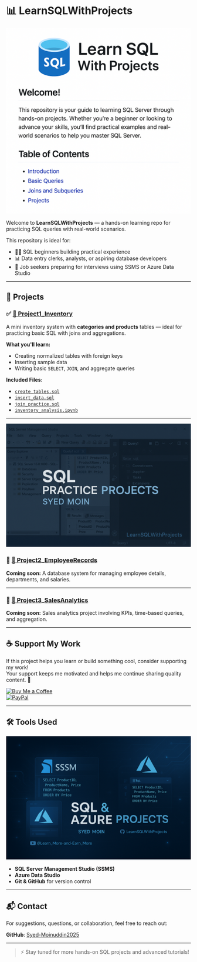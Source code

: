# 📊 **LearnSQLWithProjects**
<img src="https://github.com/Syed-Moinuddin2025/Syed-Moinuddin2025/blob/main/images/SQLImage.png?raw=true" alt="JOIN Diagram" width="900"/>

Welcome to **LearnSQLWithProjects** — a hands-on learning repo for practicing SQL queries with real-world scenarios.

This repository is ideal for:
- 🧑‍💻 SQL beginners building practical experience  
- 📊 Data entry clerks, analysts, or aspiring database developers  
- 💼 Job seekers preparing for interviews using SSMS or Azure Data Studio  

---

## 📁 Projects

### ✅ [📁 Project1_Inventory](./Project1_Inventory)

A mini inventory system with **categories and products** tables — ideal for practicing basic SQL with joins and aggregations.

**What you'll learn:**
- Creating normalized tables with foreign keys  
- Inserting sample data  
- Writing basic `SELECT`, `JOIN`, and aggregate queries  

**Included Files:**
- [`create_tables.sql`](./Project1_Inventory/create_tables.sql)
- [`insert_data.sql`](./Project1_Inventory/insert_data.sql)
- [`join_practice.sql`](./Project1_Inventory/join_practice.sql)
- [`inventory_analysis.ipynb`](./Project1_Inventory/inventory_analysis.ipynb)

---

![SQL Projects Banner](https://github.com/Syed-Moinuddin2025/LearnSQLWithProjects/blob/main/Images/Sql%20Projects.png?raw=true)

### 🚧 [📁 Project2_EmployeeRecords](./Project2_EmployeeRecords)

**Coming soon:** A database system for managing employee details, departments, and salaries.

---

### 🚧 [📁 Project3_SalesAnalytics](./Project3_SalesAnalytics)

**Coming soon:** Sales analytics project involving KPIs, time-based queries, and aggregation.

---

## ☕ Support My Work

If this project helps you learn or build something cool, consider supporting my work!  
Your support keeps me motivated and helps me continue sharing quality content. 🙌

[![Buy Me a Coffee](https://img.shields.io/badge/☕-Buy_Me_A_Coffee-yellow?style=flat-square)](https://coff.ee/syedmoin)  
[![PayPal](https://img.shields.io/badge/💰-Donate_via_PayPal-blue?style=flat-square)](https://paypal.me/syedmoinuddin101)

---

## 🛠 Tools Used
![SQL & Azure Projects](https://github.com/Syed-Moinuddin2025/LearnSQLWithProjects/blob/main/Images/Sql%26Azur.png?raw=true)

- **SQL Server Management Studio (SSMS)**  
- **Azure Data Studio**  
- **Git & GitHub** for version control  

---

## 📬 Contact

For suggestions, questions, or collaboration, feel free to reach out:

**GitHub**: [Syed-Moinuddin2025](https://github.com/Syed-Moinuddin2025)

---

> ⚡ Stay tuned for more hands-on SQL projects and advanced tutorials!

